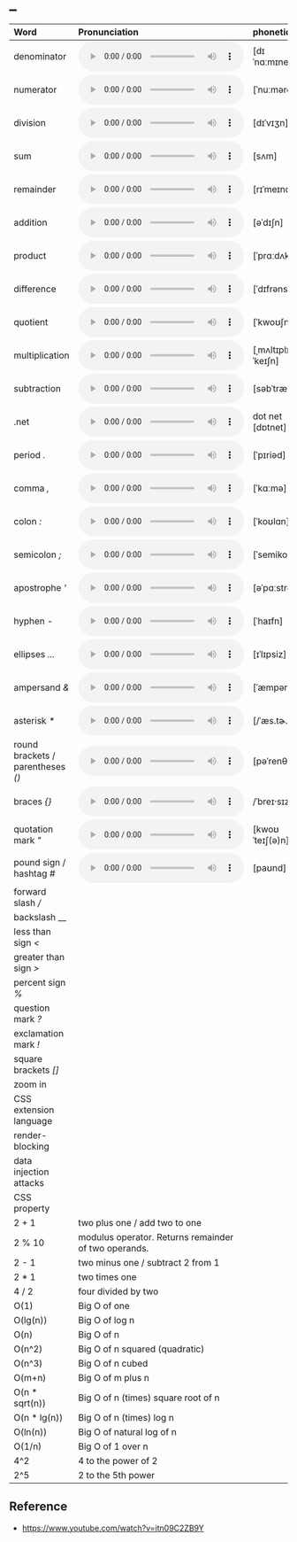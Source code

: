 
# _

| Word  | Pronunciation | phonetic |
| :-- | :-- | :-- |
| denominator | <audio src="/awesome-pronunciation/public/audio/denominator.mp3" controls="controls" controlslist="nodownload"></audio> | [dɪˈnɑːmɪneɪtər] |
| numerator | <audio src="/awesome-pronunciation/public/audio/numerator.mp3" controls="controls" controlslist="nodownload"></audio> | [ˈnuːməreɪtər] |
| division | <audio src="/awesome-pronunciation/public/audio/division.mp3" controls="controls" controlslist="nodownload"></audio> | [dɪˈvɪʒn] |
| sum | <audio src="/awesome-pronunciation/public/audio/sum.mp3" controls="controls" controlslist="nodownload"></audio> | [sʌm] |
| remainder | <audio src="/awesome-pronunciation/public/audio/remainder.mp3" controls="controls" controlslist="nodownload"></audio> | [rɪˈmeɪndər] |
| addition | <audio src="/awesome-pronunciation/public/audio/addition.mp3" controls="controls" controlslist="nodownload"></audio> | [əˈdɪʃn] |
| product | <audio src="/awesome-pronunciation/public/audio/product.mp3" controls="controls" controlslist="nodownload"></audio> | [ˈprɑːdʌkt] |
| difference | <audio src="/awesome-pronunciation/public/audio/difference.mp3" controls="controls" controlslist="nodownload"></audio> | [ˈdɪfrəns] |
| quotient | <audio src="/awesome-pronunciation/public/audio/quotient.mp3" controls="controls" controlslist="nodownload"></audio> | [ˈkwoʊʃnt] |
| multiplication | <audio src="/awesome-pronunciation/public/audio/multiplication.mp3" controls="controls" controlslist="nodownload"></audio> | [ˌmʌltɪplɪˈkeɪʃn] |
| subtraction | <audio src="/awesome-pronunciation/public/audio/subtraction.mp3" controls="controls" controlslist="nodownload"></audio> | [səbˈtrækʃn] |
| .net | <audio src="/awesome-pronunciation/public/audio/dot-net.mp3" controls="controls" controlslist="nodownload"></audio> | dot net [dɒtnet] |
| period _._ | <audio src="/awesome-pronunciation/public/audio/period.mp3" controls="controls" controlslist="nodownload"></audio> | [ˈpɪriəd] |
| comma _,_ | <audio src="/awesome-pronunciation/public/audio/comma.mp3" controls="controls" controlslist="nodownload"></audio> | [ˈkɑːmə] |
| colon _:_ | <audio src="/awesome-pronunciation/public/audio/colon.mp3" controls="controls" controlslist="nodownload"></audio> | [ˈkoʊlɑn] |
| semicolon _;_ | <audio src="/awesome-pronunciation/public/audio/semicolon.mp3" controls="controls" controlslist="nodownload"></audio> | [ˈsemikoʊlən] |
| apostrophe _'_ | <audio src="/awesome-pronunciation/public/audio/apostrophe.mp3" controls="controls" controlslist="nodownload"></audio> | [əˈpɑːstrəfi] |
| hyphen _-_ | <audio src="/awesome-pronunciation/public/audio/hyphen.mp3" controls="controls" controlslist="nodownload"></audio> | [ˈhaɪfn] |
| ellipses _..._ | <audio src="/awesome-pronunciation/public/audio/ellipses.mp3" controls="controls" controlslist="nodownload"></audio> | [ɪˈlɪpsiz] |
| ampersand _&_ | <audio src="/awesome-pronunciation/public/audio/ampersand.mp3" controls="controls" controlslist="nodownload"></audio> | [ˈæmpərsænd] |
| asterisk _*_ | <audio src="/awesome-pronunciation/public/audio/asterisk.mp3" controls="controls" controlslist="nodownload"></audio> | [/ˈæs.tɚ.ɪsk/] |
| round brackets / parentheses _()_ | <audio src="/awesome-pronunciation/public/audio/parentheses.mp3" controls="controls" controlslist="nodownload"></audio> | [pəˈrenθəsiːz] |
| braces _{}_ | <audio src="/awesome-pronunciation/public/audio/braces.mp3" controls="controls" controlslist="nodownload"></audio> | /ˈbreɪ·sɪz/ |
| quotation mark _"_ | <audio src="/awesome-pronunciation/public/audio/quotation-mark.mp3" controls="controls" controlslist="nodownload"></audio> | [kwoʊˈteɪʃ(ə)n] |
| pound sign / hashtag _#_ | <audio src="/awesome-pronunciation/public/audio/pound-sign.mp3" controls="controls" controlslist="nodownload"></audio> | [paʊnd] |
| forward slash _/_ |  |  |
| backslash _\_ |  |  |
| less than sign _<_ |  |  |
| greater than sign _>_ |  |  |
| percent sign _%_ |  |  |
| question mark _?_ |  |  |
| exclamation mark _!_ |  |  |
| square brackets _[]_ |  |  |
| zoom in |  |  |
| CSS extension language |  |  |
| render-blocking |  |  |
| data injection attacks |  |  |
| CSS property |  |  |
| 2 + 1 | two plus one / add two to one |  |
| 2 % 10 | modulus operator. Returns remainder of two operands. |  |
| 2 - 1 | two minus one / subtract 2 from 1 |  |
| 2 * 1 | two times one |  |
| 4 / 2 | four divided by two |  |
| O(1) | Big O of one |  |
| O(lg(n)) | Big O of log n |  |
| O(n) | Big O of n |  |
| O(n^2) | Big O of n squared (quadratic) |  |
| O(n^3) | Big O of n cubed |  |
| O(m+n) | Big O of m plus n |  |
| O(n * sqrt(n)) | Big O of n (times) square root of n |  |
| O(n * lg(n)) | Big O of n (times) log n |  |
| O(ln(n)) | Big O of natural log of n |  |
| O(1/n) | Big O of 1 over n |  |
| 4^2 | 4 to the power of 2 |  |
| 2^5 | 2 to the 5th power |  |

## Reference

- https://www.youtube.com/watch?v=itn09C2ZB9Y
